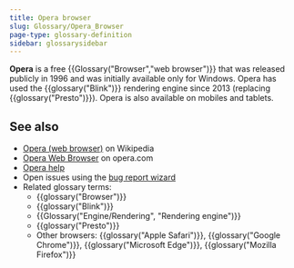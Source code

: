 ```yaml
---
title: Opera browser
slug: Glossary/Opera_Browser
page-type: glossary-definition
sidebar: glossarysidebar
---
```


**Opera** is a free {{Glossary("Browser","web browser")}} that was released publicly in 1996 and was initially available only for Windows. Opera has used the {{glossary("Blink")}} rendering engine since 2013 (replacing {{glossary("Presto")}}). Opera is also available on mobiles and tablets.

## See also

- [Opera (web browser)](https://en.wikipedia.org/wiki/Opera_Browser) on Wikipedia
- [Opera Web Browser](https://www.opera.com/) on opera.com
- [Opera help](https://help.opera.com/)
- Open issues using the [bug report wizard](https://bugs.opera.com/wizard/)
- Related glossary terms:
  - {{glossary("Browser")}}
  - {{glossary("Blink")}}
  - {{Glossary("Engine/Rendering", "Rendering engine")}}
  - {{glossary("Presto")}}
  - Other browsers: {{glossary("Apple Safari")}}, {{glossary("Google Chrome")}}, {{glossary("Microsoft Edge")}}, {{glossary("Mozilla Firefox")}}
